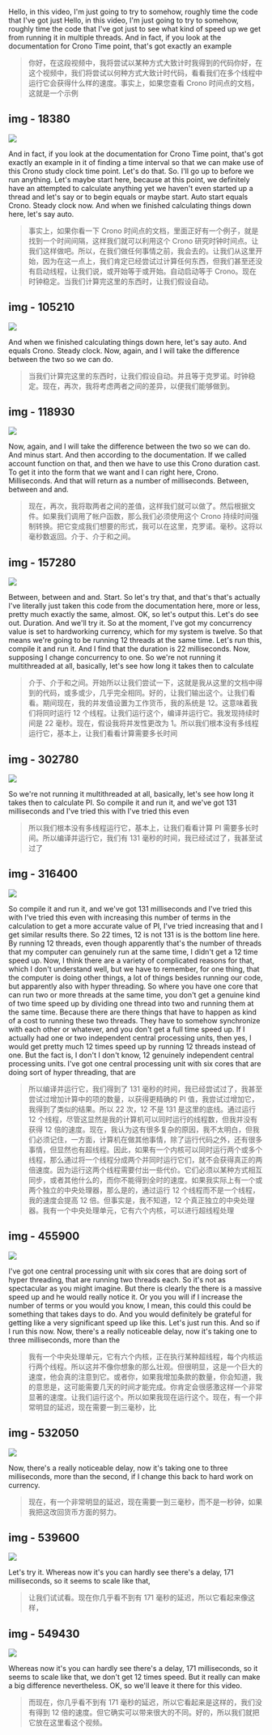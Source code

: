 Hello, in this video, I'm just going to try to somehow, roughly time the code that I've got just Hello, in this video, I'm just going to try to somehow, roughly time the code that I've got just to see what kind of speed up we get from running it in multiple threads. And in fact, if you look at the documentation for Crono Time point, that's got exactly an example

> 你好，在这段视频中，我将尝试以某种方式大致计时我得到的代码你好，在这个视频中，我们将尝试以何种方式大致计时代码，看看我们在多个线程中运行它会获得什么样的速度。事实上，如果您查看 Crono 时间点的文档，这就是一个示例

## img - 18380

![](./image/video.mp4_000101.518.jpg)

And in fact, if you look at the documentation for Crono Time point, that's got exactly an example in it of finding a time interval so that we can make use of this Crono study clock time point. Let's do that. So. I'll go up to before we run anything. Let's maybe start here, because at this point, we definitely have an attempted to calculate anything yet we haven't even started up a thread and let's say or to begin equals or maybe start. Auto start equals Crono. Steady clock now. And when we finished calculating things down here, let's say auto.

> 事实上，如果你看一下 Crono 时间点的文档，里面正好有一个例子，就是找到一个时间间隔，这样我们就可以利用这个 Crono 研究时钟时间点。让我们这样做吧。所以，在我们做任何事情之前，我会去的。让我们从这里开始，因为在这一点上，我们肯定已经尝试过计算任何东西，但我们甚至还没有启动线程，让我们说，或开始等于或开始。自动启动等于 Crono。现在时钟稳定。当我们计算完这里的东西时，让我们假设自动。

## img - 105210

![](./image/video.mp4_000114.904.jpg)

And when we finished calculating things down here, let's say auto. And equals Crono. Steady clock. Now, again, and I will take the difference between the two so we can do.

> 当我们计算完这里的东西时，让我们假设自动。并且等于克罗诺。时钟稳定。现在，再次，我将考虑两者之间的差异，以便我们能够做到。

## img - 118930

![](./image/video.mp4_000154.179.jpg)

Now, again, and I will take the difference between the two so we can do. And minus start. And then according to the documentation. If we called account function on that, and then we have to use this Crono duration cast. To get it into the form that we want and I can right here, Crono. Milliseconds. And that will return as a number of milliseconds. Between, between and and.

> 现在，再次，我将取两者之间的差值，这样我们就可以做了。然后根据文件。如果我们调用了帐户函数，那么我们必须使用这个 Crono 持续时间强制转换。把它变成我们想要的形式，我可以在这里，克罗诺。毫秒。这将以毫秒数返回。介于、介于和之间。

## img - 157280

![](./image/video.mp4_000259.655.jpg)

Between, between and and. Start. So let's try that, and that's that's actually I've literally just taken this code from the documentation here, more or less, pretty much exactly the same, almost. OK, so let's output this. Let's do see out. Duration. And we'll try it. So at the moment, I've got my concurrency value is set to hardworking currency, which for my system is twelve. So that means we're going to be running 12 threads at the same time. Let's run this, compile it and run it. And I find that the duration is 22 milliseconds. Now, supposing I change concurrency to one. So we're not running it multithreaded at all, basically, let's see how long it takes then to calculate

> 介于、介于和之间。开始所以让我们尝试一下，这就是我从这里的文档中得到的代码，或多或少，几乎完全相同。好的，让我们输出这个。让我们看看。期间现在，我的并发值设置为工作货币，我的系统是 12。这意味着我们将同时运行 12 个线程。让我们运行这个，编译并运行它。我发现持续时间是 22 毫秒。现在，假设我将并发性更改为 1。所以我们根本没有多线程运行它，基本上，让我们看看计算需要多长时间

## img - 302780

![](./image/video.mp4_000312.526.jpg)

So we're not running it multithreaded at all, basically, let's see how long it takes then to calculate PI. So compile it and run it, and we've got 131 milliseconds and I've tried this with I've tried this even

> 所以我们根本没有多线程运行它，基本上，让我们看看计算 PI 需要多长时间。所以编译并运行它，我们有 131 毫秒的时间，我已经试过了，我甚至试过了

## img - 316400

![](./image/video.mp4_000453.097.jpg)

So compile it and run it, and we've got 131 milliseconds and I've tried this with I've tried this even with increasing this number of terms in the calculation to get a more accurate value of PI, I've tried increasing that and I get similar results there. So 22 times, 12 is not 131 is is the bottom line here. By running 12 threads, even though apparently that's the number of threads that my computer can genuinely run at the same time, I didn't get a 12 time speed up. Now, I think there are a variety of complicated reasons for that, which I don't understand well, but we have to remember, for one thing, that the computer is doing other things, a lot of things besides running our code, but apparently also with hyper threading. So where you have one core that can run two or more threads at the same time, you don't get a genuine kind of two time speed up by dividing one thread into two and running them at the same time. Because there are there things that have to happen as kind of a cost to running these two threads. They have to somehow synchronize with each other or whatever, and you don't get a full time speed up. If I actually had one or two independent central processing units, then yes, I would get pretty much 12 times speed up by running 12 threads instead of one. But the fact is, I don't I don't know, 12 genuinely independent central processing units. I've got one central processing unit with six cores that are doing sort of hyper threading, that are

> 所以编译并运行它，我们得到了 131 毫秒的时间，我已经尝试过了，我甚至尝试过增加计算中的项的数量，以获得更精确的 PI 值，我尝试过增加它，我得到了类似的结果。所以 22 次，12 不是 131 是这里的底线。通过运行 12 个线程，尽管这显然是我的计算机可以同时运行的线程数，但我并没有获得 12 倍的速度。现在，我认为这有很多复杂的原因，我不太明白，但我们必须记住，一方面，计算机在做其他事情，除了运行代码之外，还有很多事情，但显然也有超线程。因此，如果有一个内核可以同时运行两个或多个线程，那么通过将一个线程分成两个并同时运行它们，就不会获得真正的两倍速度。因为运行这两个线程需要付出一些代价。它们必须以某种方式相互同步，或者其他什么的，而你不能得到全时的速度。如果我实际上有一个或两个独立的中央处理器，那么是的，通过运行 12 个线程而不是一个线程，我的速度会提高 12 倍。但事实是，我不知道，12 个真正独立的中央处理器。我有一个中央处理单元，它有六个内核，可以进行超线程处理

## img - 455900

![](./image/video.mp4_000528.378.jpg)

I've got one central processing unit with six cores that are doing sort of hyper threading, that are running two threads each. So it's not as spectacular as you might imagine. But there is clearly the there is a massive speed up and he would really notice it. Or you you will if I increase the number of terms or you would you know, I mean, this could this could be something that takes days to do. And you would definitely be grateful for getting like a very significant speed up like this. Let's just run this. And so if I run this now. Now, there's a really noticeable delay, now it's taking one to three milliseconds, more than the

> 我有一个中央处理单元，它有六个内核，正在执行某种超线程，每个内核运行两个线程。所以这并不像你想象的那么壮观。但很明显，这是一个巨大的速度，他会真的注意到它。或者你，如果我增加条款的数量，你会知道，我的意思是，这可能需要几天的时间才能完成。你肯定会很感激这样一个非常显著的速度。让我们运行这个。所以如果我现在运行这个。现在，有一个非常明显的延迟，现在需要一到三毫秒，比

## img - 532050

![](./image/video.mp4_000538.384.jpg)

Now, there's a really noticeable delay, now it's taking one to three milliseconds, more than the second, if I change this back to hard work on currency.

> 现在，有一个非常明显的延迟，现在需要一到三毫秒，而不是一秒钟，如果我把这改回货币方面的努力。

## img - 539600

![](./image/video.mp4_000544.194.jpg)

Let's try it. Whereas now it's you can hardly see there's a delay, 171 milliseconds, so it seems to scale like that,

> 让我们试试看。现在你几乎看不到有 171 毫秒的延迟，所以它看起来像这样，

## img - 549430

![](./image/video.mp4_000559.573.jpg)

Whereas now it's you can hardly see there's a delay, 171 milliseconds, so it seems to scale like that, we don't get 12 times speed. But it really can make a big difference nevertheless. OK, so we'll leave it there for this video.

> 而现在，你几乎看不到有 171 毫秒的延迟，所以它看起来是这样的，我们没有得到 12 倍的速度。但它确实可以带来很大的不同。好的，所以我们就把它放在这里看这个视频。

